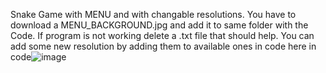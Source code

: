 Snake Game with MENU and with changable resolutions.
You have to download a MENU_BACKGROUND.jpg and add it to same folder with the Code.
If program is not working delete a .txt file that should help.
You can add some new resolution by adding them to available ones in code here in code![image](https://github.com/MikolajSkaziak/SNAKEGAME/assets/148890768/c96d846f-b26a-4285-af9a-1d6f3f8859d0)

